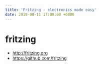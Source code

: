 ```yaml
---
title: 'Fritzing - electronics made easy'
date: 2018-08-11 17:00:00 +0800
---
```


# fritzing

- <http://fritzing.org>
- <https://github.com/fritzing>

